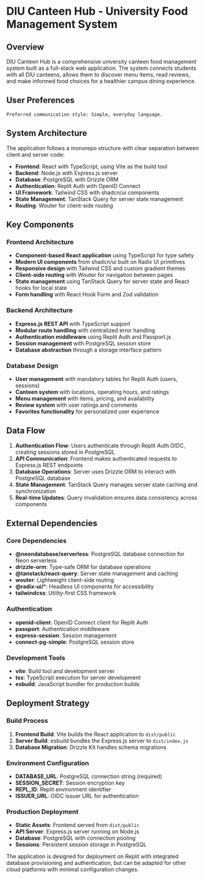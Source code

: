 # DIU Canteen Hub - University Food Management System

## Overview

DIU Canteen Hub is a comprehensive university canteen food management system built as a full-stack web application. The system connects students with all DIU canteens, allows them to discover menu items, read reviews, and make informed food choices for a healthier campus dining experience.

## User Preferences

```
Preferred communication style: Simple, everyday language.
```

## System Architecture

The application follows a monorepo structure with clear separation between client and server code:

- **Frontend**: React with TypeScript, using Vite as the build tool
- **Backend**: Node.js with Express.js server
- **Database**: PostgreSQL with Drizzle ORM
- **Authentication**: Replit Auth with OpenID Connect
- **UI Framework**: Tailwind CSS with shadcn/ui components
- **State Management**: TanStack Query for server state management
- **Routing**: Wouter for client-side routing

## Key Components

### Frontend Architecture
- **Component-based React application** using TypeScript for type safety
- **Modern UI components** from shadcn/ui built on Radix UI primitives
- **Responsive design** with Tailwind CSS and custom gradient themes
- **Client-side routing** with Wouter for navigation between pages
- **State management** using TanStack Query for server state and React hooks for local state
- **Form handling** with React Hook Form and Zod validation

### Backend Architecture
- **Express.js REST API** with TypeScript support
- **Modular route handling** with centralized error handling
- **Authentication middleware** using Replit Auth and Passport.js
- **Session management** with PostgreSQL session store
- **Database abstraction** through a storage interface pattern

### Database Design
- **User management** with mandatory tables for Replit Auth (users, sessions)
- **Canteen system** with locations, operating hours, and ratings
- **Menu management** with items, pricing, and availability
- **Review system** with user ratings and comments
- **Favorites functionality** for personalized user experience

## Data Flow

1. **Authentication Flow**: Users authenticate through Replit Auth OIDC, creating sessions stored in PostgreSQL
2. **API Communication**: Frontend makes authenticated requests to Express.js REST endpoints
3. **Database Operations**: Server uses Drizzle ORM to interact with PostgreSQL database
4. **State Management**: TanStack Query manages server state caching and synchronization
5. **Real-time Updates**: Query invalidation ensures data consistency across components

## External Dependencies

### Core Dependencies
- **@neondatabase/serverless**: PostgreSQL database connection for Neon serverless
- **drizzle-orm**: Type-safe ORM for database operations
- **@tanstack/react-query**: Server state management and caching
- **wouter**: Lightweight client-side routing
- **@radix-ui/***: Headless UI components for accessibility
- **tailwindcss**: Utility-first CSS framework

### Authentication
- **openid-client**: OpenID Connect client for Replit Auth
- **passport**: Authentication middleware
- **express-session**: Session management
- **connect-pg-simple**: PostgreSQL session store

### Development Tools
- **vite**: Build tool and development server
- **tsx**: TypeScript execution for server development
- **esbuild**: JavaScript bundler for production builds

## Deployment Strategy

### Build Process
1. **Frontend Build**: Vite builds the React application to `dist/public`
2. **Server Build**: esbuild bundles the Express.js server to `dist/index.js`
3. **Database Migration**: Drizzle Kit handles schema migrations

### Environment Configuration
- **DATABASE_URL**: PostgreSQL connection string (required)
- **SESSION_SECRET**: Session encryption key
- **REPL_ID**: Replit environment identifier
- **ISSUER_URL**: OIDC issuer URL for authentication

### Production Deployment
- **Static Assets**: Frontend served from `dist/public`
- **API Server**: Express.js server running on Node.js
- **Database**: PostgreSQL with connection pooling
- **Sessions**: Persistent session storage in PostgreSQL

The application is designed for deployment on Replit with integrated database provisioning and authentication, but can be adapted for other cloud platforms with minimal configuration changes.